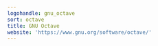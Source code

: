 ```yaml
---
logohandle: gnu_octave
sort: octave
title: GNU Octave
website: 'https://www.gnu.org/software/octave/'
---
```

